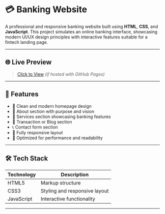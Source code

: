 # 💳 Banking Website

A professional and responsive banking website built using **HTML**, **CSS**, and **JavaScript**. This project simulates an online banking interface, showcasing modern UI/UX design principles with interactive features suitable for a fintech landing page.

---

## 🌐 Live Preview
> [Click to View](https://ashwascoder.github.io/Banking_Website/) *(if hosted with GitHub Pages)*

---

## 📌 Features

- 🏦 Clean and modern homepage design
- 📄 About section with purpose and vision
- 💼 Services section showcasing banking features
- 🧾 Transaction or Blog section
- 📞 Contact form section
- 📱 Fully responsive layout
- 🎯 Optimized for performance and readability

---

## 🛠️ Tech Stack

| Technology | Description                  |
|------------|------------------------------|
| HTML5      | Markup structure             |
| CSS3       | Styling and responsive layout|
| JavaScript | Interactive functionality    |

---


